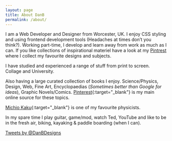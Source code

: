 ```yaml
---
layout: page
title: About DanB
permalink: /about/
---
```


I am a Web Developer and Designer from Worcester, UK. I enjoy CSS styling and using frontend development tools (Headaches at times don’t you think?). Working part-time, I develop and learn away from work as much as I can. If you like collections of inspirational materiel have a look at my [Pintrest](https://www.pinterest.com/DanBDesigns/) where I collect my favourite designs and subjects.

I have studied and experienced a range of stuff from print to screen. Collage and University. 

Also having a large curated collection of books I enjoy. Science/Physics, Design, Web, Fine Art, Encyclopaedias (*Sometimes better than Google for ideas*), Graphic Novels/Comics.  [Pinterest](https://www.pinterest.com/DanBDesigns/){:target="_blank"} is my main online source for these topics.

[Michio Kaku](http://mkaku.org/){:target="_blank"} is one of my favourite physicists.


In my spare time I play guitar, game/mod, watch Ted, YouTube and like to be in the fresh air, biking, kayaking & paddle boarding (when I can).

<a class="twitter-timeline" href="https://twitter.com/DanBDesigns" data-widget-id="312290369561837568">Tweets by @DanBDesigns</a>
<script>!function(d,s,id){var js,fjs=d.getElementsByTagName(s)[0],p=/^http:/.test(d.location)?'http':'https';if(!d.getElementById(id)){js=d.createElement(s);js.id=id;js.src=p+"://platform.twitter.com/widgets.js";fjs.parentNode.insertBefore(js,fjs);}}(document,"script","twitter-wjs");</script>
